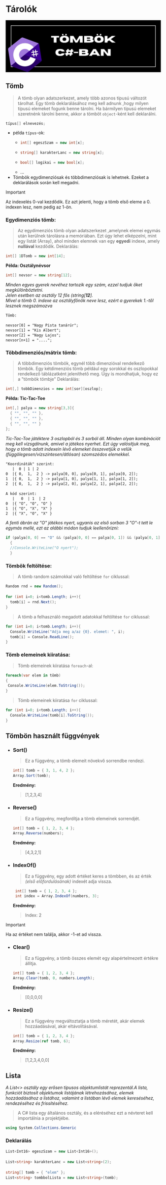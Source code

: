 # Tárolók
<img src="tombok.jpg"/>

## Tömb
> A tömb olyan adatszerkezet, amely több azonos típusú változót tárolhat. Egy tömb deklarálásához meg kell adnunk ,hogy milyen típusú elemeket fogunk benne tárolni. Ha bármilyen típusú elemeket szeretnénk tárolni benne, akkor a tömböt `object`-ként kell deklarálni.
```csharp
típus[] elnevezés;
```
- példa `típus`-ok:
  - ```csharp
    int[] egeszSzam = new int[x];
    ```
  - ```csharp
    string[] karakterLanc = new string[x];
    ```
  - ```csharp
    bool[] logikai = new bool[x];
    ```
  - ...
- Tömbök egydimenziósak és többdimenziósak is lehetnek. Ezeket a deklarálások során kell megadni.
>[!IMPORTANT]
>Az indexelés 0-val kezdődik. Ez azt jelenti, hogy a tömb első eleme a 0. indexen lesz, nem pedig az 1-ön.
  
### Egydimenziós tömb:
> Az egydimenziós tömb olyan adatszerkezet ,amelynek elemei egymás után kerülnek tárolásra a memóriában. Ezt úgy lehet elképzelni, mint egy listát (Array), ahol minden elemnek van egy **egyedi** indexe, amely **nullával** kezdődik.
Deklarálás:
```csharp
int[] 1DTomb = new int[14];
```
**Példa: Osztálynévsor**
```csharp
int[] nevsor = new string[12];
```
*Minden egyes gyerek nevéhez tartozik egy szám, ezzel tudjuk őket megkülönböztetni. <br> Jelen esetben az osztály 12 fős (string[**12**]. <br> Mivel a tömb 0. indexe az osztályfőnök neve lesz, ezért a gyerekek 1.-től lesznek megszámozva*
```
Tömb:

nevsor[0] = "Nagy Pista tanárúr";
nevsor[1] = "Kis Albert";
nevsor[2] = "Nagy Lajos";
nevsor[n+1] = "....";
```

### Többdimenziós/mátrix tömb:
> A többdimenziós tömbök, egynél több dimenzióval rendelkező tömbök. Egy kétdimenziós tömb például egy sorokkal és oszlopokkal rendelkező táblázatként jeleníthető meg.
> Úgy is mondhatjuk, hogy ez a "tömbök tömbje"
Deklarálás:
```csharp
int[,] tobbDimenzios = new int[sor][oszlop];
```

**Példa: Tic-Tac-Toe**
```csharp
int[,] palya = new string[3,3]{
  { "", "", "" },
  { "", "", "" },
  { "", "", "" }
};
```
*Tic-Tac-Toe játéktere 3 oszlopból és 3 sorból áll.
Minden olyan kombinációt meg kell vizsgálnunk, amivel a játékos nyerhet.
Ezt úgy valósítjuk meg, hogy a tömb adott indexein lévő elemeket összevetjük a velük (függölegesen/vízszintesen/átlósan) szomszédos elemekkel.*
```
"Koordináták" szerint:
   |  0 | 1 | 2
0  |{ 0,  1,  2 } -> palya[0, 0], palya[0, 1], palya[0, 2]);
1  |{ 0,  1,  2 } -> palya[1, 0], palya[1, 1], palya[1, 2]);
2  |{ 0,  1,  2 } -> palya[2, 0], palya[2, 1], palya[2, 2]);

A kód szerint:
   |   0  | 1  | 2
0  |{ "O", "O", "O" }
1  |{ "O", "X", "X" }
2  |{ "X", "O", "X" }
```
*A fenti ábrán az "O" játékos nyert, ugyanis az első sorban 3 "O"-t tett le egymás mellé, ezt az alábbi módon tudjuk leellenőrizni:*
```csharp
if (palya[0, 0] == "O" && (palya[0, 0] == palya[0, 1]) && (palya[0, 1] == palya[0, 2]))
  {
  //Console.WriteLine("O nyert");
  }
```

### Tömbök feltöltése:
> A tömb random számokkal való feltöltése `for` ciklussal:
```csharp
Random rnd = new Random();

for (int i=0; i<tomb.Length; i++){
  tomb[i] = rnd.Next(); 
}
```
> A tömb a felhasználó megadott adatokkal feltöltése `for` ciklussal:
```csharp
for (int i=0; i<tomb.Length; i++){                
  Console.WriteLine("Adja meg a/az {0}. elemet: ", i);
  tomb[i] = Console.ReadLine();
}
```
### Tömb elemeinek kiiratása:
> Tömb elemeinek kiiratása `foreach`-al:
```csharp
foreach(var elem in tömb)
{
 Console.WriteLine(elem.ToString());
}
```
> Tömb elemeinek kiiratása `for` ciklussal:
```csharp
for (int i=0; i<tomb.Length; i++){                
  Console.WriteLine(tomb[i].ToString());          
}
```

## Tömbön használt függvények
- ### Sort()
  > Ez a függvény, a tömb elemeit növekvő sorrendbe rendezi.
  ```csharp
  int[] tomb = { 3, 1, 4, 2 };
  Array.Sort(tomb);
  ```
  **Eredmény:**
  > [1,2,3,4]
- ### Reverse()
  > Ez a függvény, megfordítja a tömb elemeinek sorrendjét.
    ```csharp
  int[] tomb = { 1, 2, 3, 4 };
  Array.Reverse(numbers);
  ```
  **Eredmény:**
  > [4,3,2,1]
- ### IndexOf()
  > Ez a függvény, egy adott értéket keres a tömbben, és az érték *(első előfordulásának)* indexét adja vissza.
     ```csharp
      int[] tomb = { 1, 2, 3, 4 };
      int index = Array.IndexOf(numbers, 3);
     ```
    **Eredmény:**
    > Index: 2
> [!IMPORTANT]
> Ha az értéket nem találja, akkor -1-et ad vissza.
- ### Clear()
  > Ez a függvény, a tömb összes elemét egy alapértelmezett értékre állítja.
    ```csharp
    int[] tomb = { 1, 2, 3, 4 };
    Array.Clear(tomb, 0, numbers.Length);
    ```
  **Eredmény:**
  > [0,0,0,0]
- ### Resize()
  > Ez a függvény megváltoztatja a tömb méretét, akár elemek hozzáadásával, akár eltávolításával. 
    ```csharp
    int[] tomb = { 1, 2, 3, 4 };
    Array.Resize(ref tomb, 6);
    ```
  **Eredmény:**
  > [1,2,3,4,0,0]

## Lista

*A List<> osztály egy erősen tipusos objektumlistát reprezentál.A lista, funkciót biztosít objektumok listájának létrehozásához, elemek hozzáadásához a listához, valamint a listában lévő elemek kereséséhez, rendezéséhez és frissítéséhez.*

>A C# lista egy általános osztály, és a  eléréséhez ezt a névteret kell importálnia a projektjébe.
```csharp
using System.Collections.Generic
```

### Deklarálás
```csharp
List<Int16> egeszSzam = new List<Int16>();

List<string> karakterLanc = new List<string>(2);

string[] tomb = { "elem" };
List<string> tombbolLista = new List<string>(tomb);
```